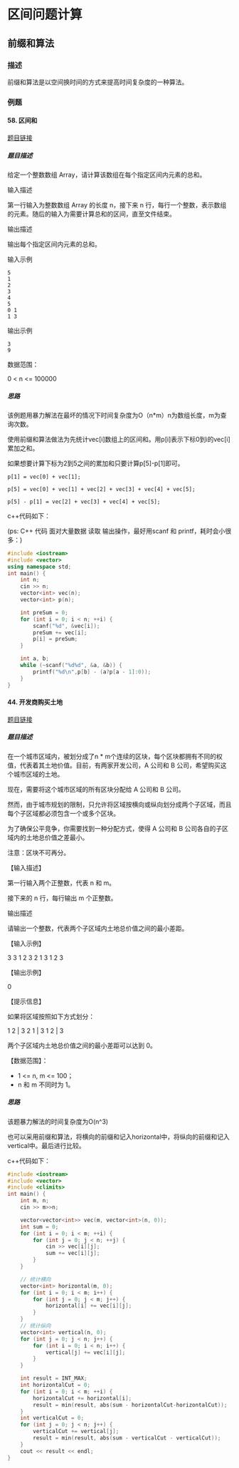 # 区间问题计算



## 前缀和算法

### 描述

前缀和算法是以空间换时间的方式来提高时间复杂度的一种算法。

### 例题

#### 58. 区间和 

[题目链接](https://kamacoder.com/problempage.php?pid=1070)

##### 题目描述

给定一个整数数组 Array，请计算该数组在每个指定区间内元素的总和。

输入描述

第一行输入为整数数组 Array 的长度 n，接下来 n 行，每行一个整数，表示数组的元素。随后的输入为需要计算总和的区间，直至文件结束。

输出描述

输出每个指定区间内元素的总和。

输入示例

```
5
1
2
3
4
5
0 1
1 3
```

输出示例

```
3
9
```

数据范围：

0 < n <= 100000

##### 思路

该例题用暴力解法在最坏的情况下时间复杂度为O（n*m）n为数组长度，m为查询次数。

使用前缀和算法做法为先统计vec[i]数组上的区间和。用p[i]表示下标0到i的vec[i]累加之和。

如果想要计算下标为2到5之间的累加和只要计算p[5]-p[1]即可。

`p[1] = vec[0] + vec[1];`

`p[5] = vec[0] + vec[1] + vec[2] + vec[3] + vec[4] + vec[5];`

`p[5] - p[1] = vec[2] + vec[3] + vec[4] + vec[5];`

c++代码如下：

(ps: C++ 代码 面对大量数据 读取 输出操作，最好用scanf 和 printf，耗时会小很多：)

```c++
#include <iostream>
#include <vector>
using namespace std;
int main() {
	int n;
	cin >> n;
	vector<int> vec(n);
	vector<int> p(n);

	int preSum = 0;
	for (int i = 0; i < n; ++i) {
		scanf("%d", &vec[i]);
		preSum += vec[i];
		p[i] = preSum;
	}

	int a, b;
	while (~scanf("%d%d", &a, &b)) {
        printf("%d\n",p[b] - (a?p[a - 1]:0));
	}
}

```

#### 44. 开发商购买土地 

[题目链接](https://kamacoder.com/problempage.php?pid=1044)

##### 题目描述

在一个城市区域内，被划分成了n * m个连续的区块，每个区块都拥有不同的权值，代表着其土地价值。目前，有两家开发公司，A 公司和 B 公司，希望购买这个城市区域的土地。

现在，需要将这个城市区域的所有区块分配给 A 公司和 B 公司。

然而，由于城市规划的限制，只允许将区域按横向或纵向划分成两个子区域，而且每个子区域都必须包含一个或多个区块。 

为了确保公平竞争，你需要找到一种分配方式，使得 A 公司和 B 公司各自的子区域内的土地总价值之差最小。

注意：区块不可再分。

【输入描述】

第一行输入两个正整数，代表 n 和 m。

接下来的 n 行，每行输出 m 个正整数。

输出描述

请输出一个整数，代表两个子区域内土地总价值之间的最小差距。

【输入示例】

3 3
1 2 3
2 1 3
1 2 3

【输出示例】

0

【提示信息】

如果将区域按照如下方式划分：

1 2 | 3
2 1 | 3
1 2 | 3

两个子区域内土地总价值之间的最小差距可以达到 0。

【数据范围】：

* 1 <= n, m <= 100；
* n 和 m 不同时为 1。

##### 思路

该题暴力解法的时间复杂度为O(n^3)

也可以采用前缀和算法，将横向的前缀和记入horizontal中，将纵向的前缀和记入vertical中。最后进行比较。

c++代码如下：

```c++
#include <iostream>
#include <vector>
#include <climits>
int main() {
	int m, n;
	cin >> m>>n;

	vector<vector<int>> vec(m, vector<int>(n, 0));
	int sum = 0;
	for (int i = 0; i < m; ++i) {
		for (int j = 0; j < n; ++j) {
			cin >> vec[i][j];
			sum += vec[i][j];
		}
	}

	// 统计横向
	vector<int> horizontal(m, 0);
	for (int i = 0; i < m; i++) {
		for (int j = 0; j < m; j++) {
			horizontal[i] += vec[i][j];
		}
	}
	// 统计纵向
	vector<int> vertical(n, 0);
	for (int j = 0; j < n; j++) {
		for (int i = 0; i < n; i++) {
			vertical[j] += vec[i][j];
		}
	}

	int result = INT_MAX;
	int horizontalCut = 0;
	for (int i = 0; i < m; ++i) {
		horizontalCut += horizontal[i];
		result = min(result, abs(sum - horizontalCut-horizontalCut));
	}
	int verticalCut = 0;
	for (int j = 0; j < n; j++) {
		verticalCut += vertical[j];
		result = min(result, abs(sum - verticalCut - verticalCut));
	}
	cout << result << endl;
}
```

